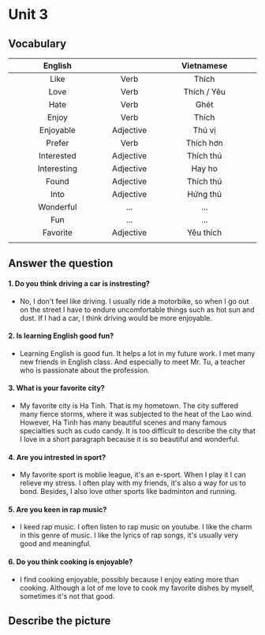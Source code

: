 # Unit 3

## Vocabulary

| English | | Vietnamese |
| :-: |:-: |:-: |
| Like| Verb  | Thích|
|Love|Verb |Thích / Yêu|
|Hate|Verb | Ghét|
|Enjoy| Verb  | Thích|
|Enjoyable| Adjective | Thú vị|
|Prefer| Verb  | Thích hơn|
|Interested| Adjective | Thích thú|
|Interesting| Adjective | Hay ho |
|Found| Adjective | Thích thú|
|Into| Adjective | Hứng thú|
|Wonderful| ...|...|
|Fun|...|...|
|Favorite| Adjective | Yêu thích|
|<img width=1500/>|<img width=150/>|<img width=1500/>|

## Answer the question

#### 1. Do you think driving a car is instresting?
- No, I don't feel like driving. I usually ride a motorbike, so when I go out on the street I have to endure uncomfortable things such as hot sun and dust. If I had a car, I think driving would be more enjoyable.

#### 2. Is learning English good fun?
- Learning English is good fun. It helps a lot in my future work. I met many new friends in English class. And especially to meet Mr. Tu, a teacher who is passionate about the profession.

#### 3. What is your favorite city?
- My favorite city is Ha Tinh. That is my hometown. The city suffered many fierce storms, where it was subjected to the heat of the Lao wind. However, Ha Tinh has many beautiful scenes and many famous specialties such as cudo candy. It is too difficult to describe the city that I love in a short paragraph because it is so beautiful and wonderful.

#### 4. Are you intrested in sport?
- My favorite sport is moblie league, it's an e-sport. When I play it I can relieve my stress. I often play with my friends, it's also a way for us to bond. Besides, I also love other sports like badminton and running.

#### 5. Are you keen in rap music?
- I keed rap music. I often listen to rap music on youtube. I like the charm in this genre of music. I like the lyrics of rap songs, it's usually very good and meaningful.

#### 6. Do you think cooking is enjoyable?
- I find cooking enjoyable, possibly because I enjoy eating more than cooking. Although a lot of me love to cook my favorite dishes by myself, sometimes it's not that good.

## Describe the picture

